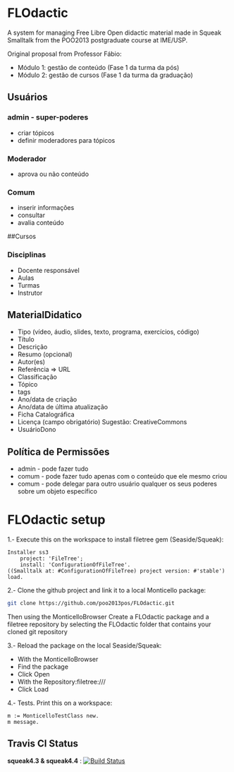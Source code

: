 FLOdactic
=========

A system for managing Free Libre Open didactic material made in Squeak Smalltalk from the POO2013 postgraduate course at IME/USP.

Original proposal from Professor Fábio:

* Módulo 1: gestão de conteúdo (Fase 1 da turma da pós)
* Módulo 2: gestão de cursos (Fase 1 da turma da graduação)

## Usuários
### admin - super-poderes
* criar tópicos
* definir moderadores para tópicos

### Moderador
* aprova ou não conteúdo

### Comum
* inserir informações
* consultar
* avalia conteúdo

##Cursos

### Disciplinas
* Docente responsável
* Aulas
* Turmas
 * Instrutor

## MaterialDidatico
* Tipo (vídeo, áudio, slides, texto, programa, exercícios, código)
* Título
* Descrição
* Resumo (opcional)
* Autor(es)
* Referência => URL
* Classificação
 * Tópico
 * tags
* Ano/data de criação
* Ano/data de última atualização
* Ficha Catalográfica
* Licença (campo obrigatório) Sugestão: CreativeCommons
* UsuárioDono

## Política de Permissões
* admin - pode fazer tudo
* comum - pode fazer tudo apenas com o conteúdo que ele mesmo criou
* comum - pode delegar para outro usuário qualquer os seus poderes sobre um objeto específico

FLOdactic setup
===============

1.- Execute this on the workspace to install filetree gem (Seaside/Squeak):
```Smalltalk
Installer ss3
    project: 'FileTree';
    install: 'ConfigurationOfFileTree'.
((Smalltalk at: #ConfigurationOfFileTree) project version: #'stable') load.
```

2.- Clone the github project and link it to a local Monticello package:
```Bash
git clone https://github.com/poo2013pos/FLOdactic.git
```
Then using the MonticelloBrowser Create a FLOdactic package and a filetree repository by selecting the FLOdactic folder that contains your cloned git repository

3.- Reload the package on the local Seaside/Squeak:
* With the MonticelloBrowser
 * Find the package
 * Click Open
* With the Repository:filetree:///<path-to-FLOdactic>
 * Click Load

4.- Tests. Print this on a workspace:
```Smalltalk
m := MonticelloTestClass new.
m message.
```

## Travis CI Status
**squeak4.3 & squeak4.4** : [![Build Status](https://travis-ci.org/poo2013pos/FLOdactic.png)](https://travis-ci.org/poo2013pos/FLOdactic)
